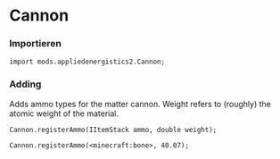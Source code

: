 # Cannon

### Importieren

```zenscript
import mods.appliedenergistics2.Cannon;
```

### Adding
Adds ammo types for the matter cannon. Weight refers to (roughly) the atomic weight of the material.
```zenscript
Cannon.registerAmmo(IItemStack ammo, double weight);

Cannon.registerAmmo(<minecraft:bone>, 40.07);
```